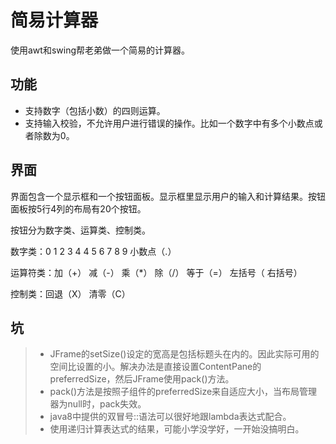 简易计算器
=
使用awt和swing帮老弟做一个简易的计算器。

## 功能
* 支持数字（包括小数）的四则运算。
* 支持输入校验，不允许用户进行错误的操作。比如一个数字中有多个小数点或者除数为0。

## 界面
界面包含一个显示框和一个按钮面板。显示框里显示用户的输入和计算结果。按钮面板按5行4列的布局有20个按钮。

按钮分为数字类、运算类、控制类。

数字类：0 1 2 3 4 4 5 6 7 8 9 小数点（.）

运算符类：加（+） 减（-） 乘（*） 除（/） 等于（=） 左括号（ 右括号）

控制类：回退（X） 清零（C）

## 坑
>* JFrame的setSize()设定的宽高是包括标题头在内的。因此实际可用的空间比设置的小。解决办法是直接设置ContentPane的preferredSize，然后JFrame使用pack()方法。
>* pack()方法是按照子组件的preferredSize来自适应大小，当布局管理器为null时，pack失效。
>* java8中提供的双冒号::语法可以很好地跟lambda表达式配合。
>* 使用递归计算表达式的结果，可能小学没学好，一开始没搞明白。